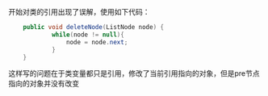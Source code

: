 

开始对类的引用出现了误解，使用如下代码：
```java
    public void deleteNode(ListNode node) {
        	while(node != null){
        		node = node.next;
        	}    
    }
```
这样写的问题在于类变量都只是引用，修改了当前引用指向的对象，但是pre节点指向的对象并没有改变